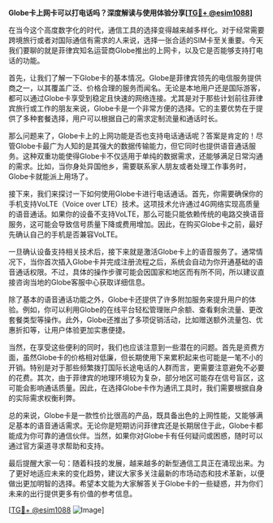 **Globe卡上网卡可以打电话吗？深度解读与使用体验分享[[TG💪+ @esim1088](https://t.me/s/esim1088)]**

在当今这个高度数字化的时代，通信工具的选择变得越来越多样化。对于经常需要跨境旅行或者对国际通信有需求的人来说，选择一张合适的SIM卡至关重要。今天我们要聊的就是菲律宾知名运营商Globe推出的上网卡，以及它是否能够支持打电话的功能。

首先，让我们了解一下Globe卡的基本情况。Globe是菲律宾领先的电信服务提供商之一，以其覆盖广泛、价格合理的服务而闻名。无论是本地用户还是国际游客，都可以通过Globe卡享受到稳定且快速的网络连接。尤其是对于那些计划前往菲律宾旅行或工作的朋友来说，Globe卡是一个非常方便的选择。它的主要优势在于提供了多种套餐选择，用户可以根据自己的需求定制流量和通话时长。

那么问题来了，Globe卡上的上网功能是否也支持电话通话呢？答案是肯定的！尽管Globe卡最广为人知的是其强大的数据传输能力，但它同时也提供语音通话服务。这种双重功能使得Globe卡不仅适用于单纯的数据需求，还能够满足日常沟通的需求。比如，当你身处异国他乡，需要联系家人朋友或者处理工作事务时，Globe卡就能派上用场了。

接下来，我们来探讨一下如何使用Globe卡进行电话通话。首先，你需要确保你的手机支持VoLTE（Voice over LTE）技术。这项技术允许通过4G网络实现高质量的语音通话。如果你的设备不支持VoLTE，那么可能只能依赖传统的电路交换语音服务，这可能会导致信号质量下降或费用增加。因此，在购买Globe卡之前，最好先确认自己的手机是否兼容VoLTE。

一旦确认设备支持相关技术后，接下来就是激活Globe卡上的语音服务了。通常情况下，当你首次插入Globe卡并完成注册流程之后，系统会自动为你开通基础的语音通话权限。不过，具体的操作步骤可能会因国家和地区而有所不同，所以建议直接咨询当地的Globe客服中心获取详细信息。

除了基本的语音通话功能之外，Globe卡还提供了许多附加服务来提升用户的体验。例如，你可以利用Globe的在线平台轻松管理账户余额、查看剩余流量、更改套餐类型等操作。此外，Globe还推出了多项促销活动，比如赠送额外流量包、优惠折扣等，让用户体验更加实惠便捷。

当然，在享受这些便利的同时，我们也应该注意到一些潜在的问题。首先是资费方面，虽然Globe卡的价格相对低廉，但长期使用下来累积起来也可能是一笔不小的开销。特别是对于那些频繁拨打国际长途电话的人群而言，更需要注意避免不必要的花费。其次，由于菲律宾的地理环境较为复杂，部分地区可能存在信号盲区，这可能会影响通话质量。因此，在选择Globe卡作为通讯工具时，我们需要根据自身的实际需求权衡利弊。

总的来说，Globe卡是一款性价比很高的产品，既具备出色的上网性能，又能够满足基本的语音通话需求。无论你是短期访问菲律宾还是长期居住于此，Globe卡都能成为你可靠的通信伙伴。当然，如果你对Globe卡有任何疑问或困惑，随时可以通过官方渠道寻求帮助和支持。

最后提醒大家一句：随着科技的发展，越来越多的新型通信工具正在涌现出来。为了更好地适应未来的变化趋势，建议大家多关注最新的市场动态和技术革新，以便做出更加明智的选择。希望本文能为大家解答关于Globe卡的一些疑惑，并为你们未来的出行提供更多有价值的参考信息。

[[TG💪+ @esim1088](https://t.me/s/esim1088) ![Image](https://i.postimg.cc/4NQfJmqS/Snipaste-2025-05-13-00-14-12.png)]